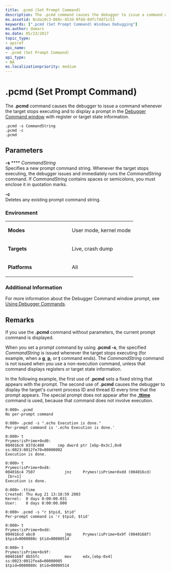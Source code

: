 ```yaml
---
title: .pcmd (Set Prompt Command)
description: The .pcmd command causes the debugger to issue a command whenever the target stops executing and to display a prompt in the Debugger Command window with register or target state information.
ms.assetid: 8cda10c3-860c-453d-9fdd-0dfc74d71c53
keywords: [".pcmd (Set Prompt Command) Windows Debugging"]
ms.author: domars
ms.date: 05/23/2017
topic_type:
- apiref
api_name:
- .pcmd (Set Prompt Command)
api_type:
- NA
ms.localizationpriority: medium
---
```


# .pcmd (Set Prompt Command)


The **.pcmd** command causes the debugger to issue a command whenever the target stops executing and to display a prompt in the [Debugger Command window](debugger-command-window.md) with register or target state information.

```dbgcmd
.pcmd -s CommandString 
.pcmd -c 
.pcmd 
```

## <span id="ddk_meta_set_prompt_command_dbg"></span><span id="DDK_META_SET_PROMPT_COMMAND_DBG"></span>Parameters


<span id="_______-s_______CommandString______"></span><span id="_______-s_______commandstring______"></span><span id="_______-S_______COMMANDSTRING______"></span> **-s** **** *CommandString*   
Specifies a new prompt command string. Whenever the target stops executing, the debugger issues and immediately runs the *CommandString* command. If *CommandString* contains spaces or semicolons, you must enclose it in quotation marks.

<span id="_______-c______"></span><span id="_______-C______"></span> **-c**   
Deletes any existing prompt command string.

### <span id="Environment"></span><span id="environment"></span><span id="ENVIRONMENT"></span>Environment

<table>
<colgroup>
<col width="50%" />
<col width="50%" />
</colgroup>
<tbody>
<tr class="odd">
<td align="left"><p><strong>Modes</strong></p></td>
<td align="left"><p>User mode, kernel mode</p></td>
</tr>
<tr class="even">
<td align="left"><p><strong>Targets</strong></p></td>
<td align="left"><p>Live, crash dump</p></td>
</tr>
<tr class="odd">
<td align="left"><p><strong>Platforms</strong></p></td>
<td align="left"><p>All</p></td>
</tr>
</tbody>
</table>

 

### <span id="Additional_Information"></span><span id="additional_information"></span><span id="ADDITIONAL_INFORMATION"></span>Additional Information

For more information about the Debugger Command window prompt, see [Using Debugger Commands](using-debugger-commands.md).

Remarks
-------

If you use the **.pcmd** command without parameters, the current prompt command is displayed.

When you set a prompt command by using **.pcmd -s**, the specified *CommandString* is issued whenever the target stops executing (for example, when a [**g**](g--go-.md), [**p**](p--step-.md), or [**t**](t--trace-.md) command ends). The *CommandString* command is not issued when you use a non-execution command, unless that command displays registers or target state information.

In the following example, the first use of **.pcmd** sets a fixed string that appears with the prompt. The second use of **.pcmd** causes the debugger to display the target's current process ID and thread ID every time that the prompt appears. The special prompt does not appear after the [**.ttime**](-ttime--display-thread-times-.md) command is used, because that command does not involve execution.

```dbgcmd
0:000> .pcmd
No per-prompt command

0:000> .pcmd -s ".echo Execution is done."
Per-prompt command is '.echo Execution is done.'

0:000> t
Prymes!isPrime+0xd0:
004016c0 837dc400      cmp dword ptr [ebp-0x3c],0x0 ss:0023:0012fe70=00000002
Execution is done.

0:000> t
Prymes!isPrime+0xd4:
004016c4 7507             jnz     Prymes!isPrime+0xdd (004016cd)
 [br=1]
Execution is done.

0:000> .ttime
Created: Thu Aug 21 13:18:59 2003
Kernel:  0 days 0:00:00.031
User:    0 days 0:00:00.000

0:000> .pcmd -s "r $tpid, $tid"
Per-prompt command is 'r $tpid, $tid'

0:000> t
Prymes!isPrime+0xdd:
004016cd ebc0             jmp     Prymes!isPrime+0x9f (0040168f)
$tpid=0000080c $tid=00000514

0:000> t
Prymes!isPrime+0x9f:
0040168f 8b55fc           mov     edx,[ebp-0x4]     ss:0023:0012fea8=00000005
$tpid=0000080c $tid=00000514
```

 

 





